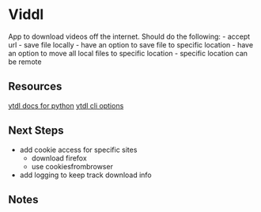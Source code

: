# Viddl
App to download videos off the internet.
Should do the following:
    - accept url
    - save file locally
    - have an option to save file to specific location
    - have an option to move all local files to specific location
    - specific location can be remote

## Resources
[ytdl docs for python](https://github.com/yt-dlp/yt-dlp?tab=readme-ov-file#embedding-yt-dlp)
[ytdl cli options](https://github.com/yt-dlp/yt-dlp?tab=readme-ov-file#usage-and-options)

## Next Steps
- add cookie access for specific sites
    - download firefox
    - use cookiesfrombrowser
- add logging to keep track download info

## Notes